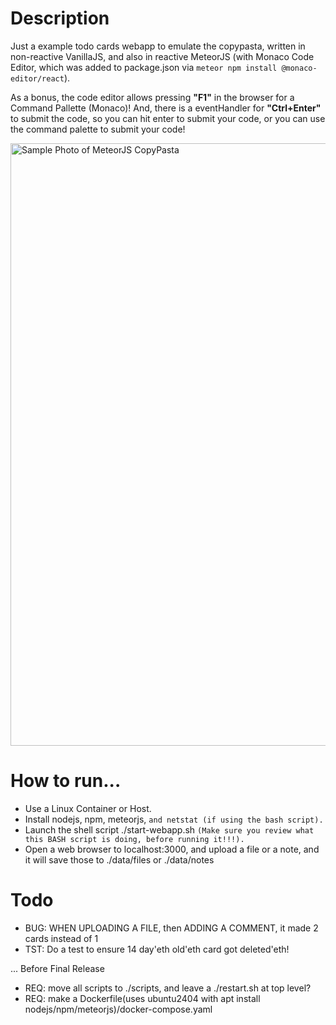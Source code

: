 # Description
Just a example todo cards webapp to emulate the copypasta, written in non-reactive VanillaJS, and also in reactive MeteorJS (with Monaco Code Editor, which was added to package.json via `meteor npm install @monaco-editor/react`). 

As a bonus, the code editor allows pressing **"F1"** in the browser for a Command Pallette (Monaco)! And, there is a eventHandler for **"Ctrl+Enter"** to submit the code, so you can hit enter to submit your code, or you can use the command palette to submit your code!

<img width="964" alt="Sample Photo of MeteorJS CopyPasta" src="https://github.com/user-attachments/assets/1c1dfc5d-ad81-4704-b7cd-93354c11460b">

# How to run...
* Use a Linux Container or Host.
* Install nodejs, npm, meteorjs, `and netstat (if using the bash script).`
* Launch the shell script ./start-webapp.sh `(Make sure you review what this BASH script is doing, before running it!!!).`
* Open a web browser to localhost:3000, and upload a file or a note, and it will save those to ./data/files or ./data/notes

# Todo
* BUG: WHEN UPLOADING A FILE, then ADDING A COMMENT, it made 2 cards instead of 1
* TST: Do a test to ensure 14 day'eth old'eth card got deleted'eth!

... Before Final Release
* REQ: move all scripts to ./scripts, and leave a ./restart.sh at top level?
* REQ: make a Dockerfile(uses ubuntu2404 with apt install nodejs/npm/meteorjs)/docker-compose.yaml